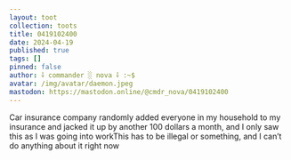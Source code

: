 ```yaml
---
layout: toot
collection: toots
title: 0419102400
date: 2024-04-19
published: true
tags: []
pinned: false
author: ⸸ commander ░ nova ⸸ :~$
avatar: /img/avatar/daemon.jpeg
mastodon: https://mastodon.online/@cmdr_nova/0419102400
---
```


Car insurance company randomly added everyone in my household to my insurance and jacked it up by another 100 dollars a month, and I only saw this as I was going into workThis has to be illegal or something, and I can’t do anything about it right now
